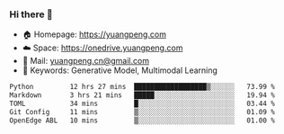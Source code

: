### Hi there 👋

- 🏠 Homepage: https://yuangpeng.com
- ☁️ Space: https://onedrive.yuangpeng.com
- 📧 Mail: yuangpeng.cn@gmail.com
- 🌅 Keywords: Generative Model, Multimodal Learning

<!--
**yuangpeng/yuangpeng** is a ✨ _special_ ✨ repository because its `README.md` (this file) appears on your GitHub profile.

Here are some ideas to get you started:

- 🔭 I’m currently working on ...
- 🌱 I’m currently learning ...
- 👯 I’m looking to collaborate on ...
- 🤔 I’m looking for help with ...
- 💬 Ask me about ...
- 📫 How to reach me: ...
- 😄 Pronouns: ...
- ⚡ Fun fact: ...
-->

<!--START_SECTION:waka-->

```txt
Python         12 hrs 27 mins  ██████████████████▒░░░░░░   73.99 %
Markdown       3 hrs 21 mins   █████░░░░░░░░░░░░░░░░░░░░   19.94 %
TOML           34 mins         █░░░░░░░░░░░░░░░░░░░░░░░░   03.44 %
Git Config     11 mins         ▒░░░░░░░░░░░░░░░░░░░░░░░░   01.09 %
OpenEdge ABL   10 mins         ▒░░░░░░░░░░░░░░░░░░░░░░░░   01.00 %
```

<!--END_SECTION:waka-->
